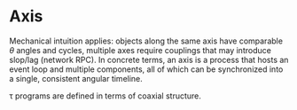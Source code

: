 # Axis
Mechanical intuition applies: objects along the same axis have comparable _θ_ angles and cycles, multiple axes require couplings that may introduce slop/lag (network RPC). In concrete terms, an axis is a process that hosts an event loop and multiple components, all of which can be synchronized into a single, consistent angular timeline.

τ programs are defined in terms of coaxial structure.
